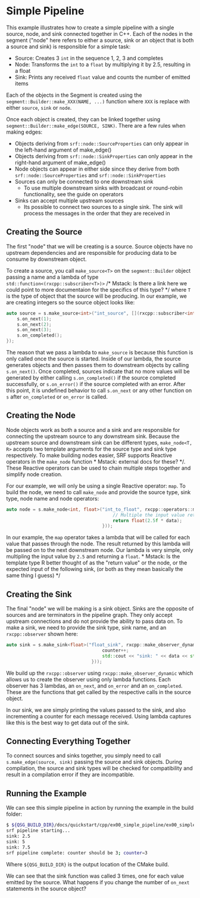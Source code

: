 # Simple Pipeline

This example illustrates how to create a simple pipeline with a single source, node, and sink connected together in C++. Each of the nodes in the segment ("node" here refers to either a source, sink or an object that is both a source and sink) is responsible for a simple task:

- Source: Creates 3 `int` in the sequence 1, 2, 3 and completes
- Node: Transforms the `int` to a `float` by multiplying it by 2.5, resulting in a float
- Sink: Prints any received `float` value and counts the number of emitted items

Each of the objects in the Segment is created using the `segment::Builder::make_XXX(NAME, ...)` function where `XXX` is replace with either `source`, `sink` or `node`.

Once each object is created, they can be linked together using `segment::Builder::make_edge(SOURCE, SINK)`. There are a few rules when making edges:

- Objects deriving from `srf::node::SourceProperties` can only appear in the left-hand argument of make_edge()
- Objects deriving from `srf::node::SinkProperties` can only appear in the right-hand argument of make_edge()
- Node objects can appear in either side since they derive from both `srf::node::SourceProperties` and `srf::node::SinkProperties`
- Sources can only be connected to one downstream sink
  - To use multiple downstream sinks with broadcast or round-robin functionality, see the guide on operators
- Sinks can accept multiple upstream sources
  - Its possible to connect two sources to a single sink. The sink will process the messages in the order that they are received in
 
## Creating the Source

The first "node" that we will be creating is a source. Source objects have no upstream dependencies and are responsible for producing data to be consume by downstream object.

To create a source, you call `make_source<T>` on the `segment::Builder` object passing a name and a lambda of type `std::function<(rxcpp::subscriber<T>)>` /* Mstack: Is there a link here we could point to more documentaion for the specifics of this type? */ where `T` is the type of object that the source will be producing. In our example, we are creating integers so the source object looks like:

```cpp
auto source = s.make_source<int>("int_source", [](rxcpp::subscriber<int> s) {
    s.on_next(1);
    s.on_next(2);
    s.on_next(3);
    s.on_completed();
});
```

The reason that we pass a lambda to `make_source` is because this function is only called once the source is started. Inside of our lambda, the source generates objects and then passes them to downstream objects by calling `s.on_next()`. Once completed, sources indicate that no more values will be generated by either calling `s.on_completed()` if the source completed successfully, or `s.on_error()` if the source completed with an error. After this point, it is undefined behavior to call `s.on_next` or any other function on `s` after `on_completed` or `on_error` is called.

## Creating the Node

Node objects work as both a source and a sink and are responsible for connecting the upstream source to any downstream sink. Because the upstream source and downstream sink can be different types, `make_node<T, R>` accepts two template arguments for the source type and sink type respectively. To make building nodes easier, SRF supports Reactive operators in the `make_node` function * Mstack: external docs for these? */. These Reactive operators can be used to chain multiple steps together and simplify node creation.

For our example, we will only be using a single Reactive operator: `map`. To build the node, we need to call `make_node` and provide the source type, sink type, node name and node operators:

```cpp
auto node = s.make_node<int, float>("int_to_float", rxcpp::operators::map([](const int& data) {
                                        // Multiple the input value returning a float
                                        return float(2.5f * data);
                                    }));
```

In our example, the `map` operator takes a lambda that will be called for each value that passes through the node. The result returned by this lambda will be passed on to the next downstream node. Our lambda is very simple, only multipling the input value by `2.5` and returning a `float`. * Mstack: Is the template type R better thought of as the "return value" or the node, or the expected input of the following sink, (or both as they mean basically the same thing I guess) */

## Creating the Sink

The final "node" we will be making is a sink object. Sinks are the opposite of sources and are terminators in the pipeline graph. They only accept upstream connections and do not provide the ability to pass data on. To make a sink, we need to provide the sink type, sink name, and an `rxcpp::observer` shown here:

```cpp
auto sink = s.make_sink<float>("float_sink", rxcpp::make_observer_dynamic<float>([&counter](float data) {
                                    counter++;
                                    std::cout << "sink: " << data << std::endl;
                                }));
```

We build up the `rxcpp::observer` using `rxcpp::make_observer_dynamic` which allows us to create the observer using only lambda functions. Each observer has 3 lambdas, an `on_next`, and `on_error` and an `on_completed`. These are the functions that get called by the respective calls in the source object.

In our sink, we are simply printing the values passed to the sink, and also incrementing a counter for each message received. Using lambda captures like this is the best way to get data out of the sink.

## Connecting Everything Together

To connect sources and sinks together, you simply need to call `s.make_edge(source, sink)` passing the source and sink objects. During compilation, the source and sink types will be checked for compatibility and result in a compilation error if they are incompatible.

## Running the Example

We can see this simple pipeline in action by running the example in the build folder:

```bash
$ ${QSG_BUILD_DIR}/docs/quickstart/cpp/ex00_simple_pipeline/ex00_simple_pipeline.x
srf pipeline starting...
sink: 2.5
sink: 5
sink: 7.5
srf pipeline complete: counter should be 3; counter=3
```

Where `${QSG_BUILD_DIR}` is the output location of the CMake build.

We can see that the sink function was called 3 times, one for each value emitted by the source. What happens if you change the number of `on_next` statements in the source object?

